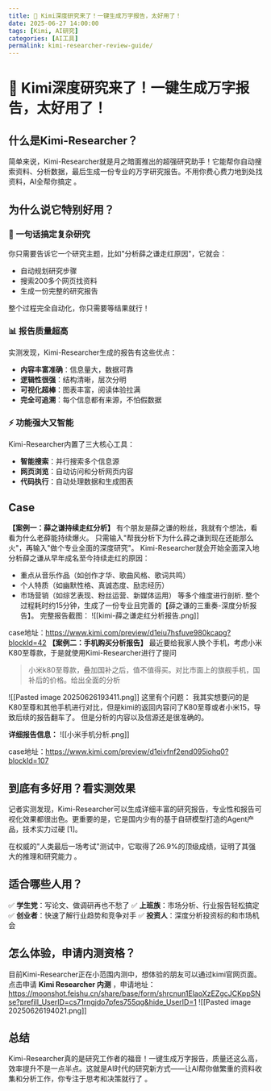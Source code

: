 ```yaml
---
title: 🚀 Kimi深度研究来了！一键生成万字报告，太好用了！
date: 2025-06-27 14:00:00
tags: [Kimi, AI研究]
categories: [AI工具]
permalink: kimi-researcher-review-guide/
---
```


# 🚀 Kimi深度研究来了！一键生成万字报告，太好用了！

## 什么是Kimi-Researcher？

简单来说，Kimi-Researcher就是月之暗面推出的超强研究助手！它能帮你自动搜索资料、分析数据，最后生成一份专业的万字研究报告。不用你费心费力地到处找资料，AI全帮你搞定 。

## 为什么说它特别好用？

### 🎯 一句话搞定复杂研究
你只需要告诉它一个研究主题，比如"分析薛之谦走红原因"，它就会：
- 自动规划研究步骤
- 搜索200多个网页找资料  
- 生成一份完整的研究报告

整个过程完全自动化，你只需要等结果就行！

### 📊 报告质量超高
实测发现，Kimi-Researcher生成的报告有这些优点：
- **内容丰富准确**：信息量大，数据可靠
- **逻辑性很强**：结构清晰，层次分明
- **可视化超棒**：图表丰富，阅读体验拉满
- **完全可追溯**：每个信息都有来源，不怕假数据 

### ⚡ 功能强大又智能
Kimi-Researcher内置了三大核心工具：
- **智能搜索**：并行搜索多个信息源
- **网页浏览**：自动访问和分析网页内容
- **代码执行**：自动处理数据和生成图表 

## Case

**【案例一：薛之谦持续走红分析】**
有个朋友是薛之谦的粉丝，我就有个想法，看看为什么老薛能持续爆火。
只需输入"帮我分析下为什么薛之谦到现在还能那么火"，再输入"做个专业全面的深度研究"。
Kimi-Researcher就会开始全面深入地分析薛之谦从早年成名至今持续走红的原因：
- 重点从音乐作品（如创作才华、歌曲风格、歌词共鸣）
- 个人特质（如幽默性格、真诚态度、励志经历）
- 市场营销（如综艺表现、粉丝运营、新媒体运用）
等多个维度进行剖析.
整个过程耗时约15分钟，生成了一份专业且完善的【薛之谦的三重奏-深度分析报告】。
完整报告截图：
![[kimi-薛之谦走红分析报告.png]]

case地址：https://www.kimi.com/preview/d1eiu7hsfuve980kcapg?blockId=42
**【案例二：手机购买分析报告】**
最近要给我家人换个手机，考虑小米K80至尊款，于是就使用Kimi-Researcher进行了提问
> 小米k80至尊款，叠加国补之后，值不值得买。对比市面上的旗舰手机，国补后的价格。给出全面的分析

![[Pasted image 20250626193411.png]]
这里有个问题： 我其实想要问的是K80至尊和其他手机进行对比，但是kimi的返回内容问了K80至尊或者小米15，导致后续的报告翻车了。
但是分析的内容以及信源还是很准确的。

**详细报告信息：**
![[小米手机分析.png]]

case地址：https://www.kimi.com/preview/d1eivfnf2end095iohq0?blockId=107


## 到底有多好用？看实测效果

记者实测发现，Kimi-Researcher可以生成详细丰富的研究报告，专业性和报告可视化效果都很出色。更重要的是，它是国内少有的基于自研模型打造的Agent产品，技术实力过硬 [1]。

在权威的"人类最后一场考试"测试中，它取得了26.9%的顶级成绩，证明了其强大的推理和研究能力 。

## 适合哪些人用？

✅ **学生党**：写论文、做调研再也不愁了
✅ **上班族**：市场分析、行业报告轻松搞定  
✅ **创业者**：快速了解行业趋势和竞争对手
✅ **投资人**：深度分析投资标的和市场机会

## 怎么体验，申请内测资格？

目前Kimi-Researcher正在小范围内测中，想体验的朋友可以通过kimi官网页面。点击申请 **Kimi Researcher 内测** ，申请地址：https://moonshot.feishu.cn/share/base/form/shrcnun1ElaoXzEZgcJCKppSNse?prefill_UserID=cs71rngjdo7pfes755qg&hide_UserID=1
![[Pasted image 20250626194021.png]]

## 总结

Kimi-Researcher真的是研究工作者的福音！一键生成万字报告，质量还这么高，效率提升不是一点半点。这就是AI时代的研究新方式——让AI帮你做繁重的资料收集和分析工作，你专注于思考和决策就行了 。
